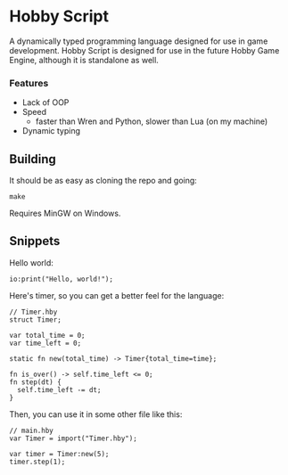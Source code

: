 # Hobby Script
A dynamically typed programming language designed for use in game development.
Hobby Script is designed for use in the future Hobby Game Engine, although it
is standalone as well. 

### Features
- Lack of OOP
- Speed 
  - faster than Wren and Python, slower than Lua (on my machine)
- Dynamic typing

## Building
It should be as easy as cloning the repo and going:
```shell
make
```
Requires MinGW on Windows.
## Snippets
Hello world:
```zig
io:print("Hello, world!");
```

Here's timer, so you can get a better feel for the language:
```zig
// Timer.hby
struct Timer;

var total_time = 0;
var time_left = 0;

static fn new(total_time) -> Timer{total_time=time};

fn is_over() -> self.time_left <= 0;
fn step(dt) {
  self.time_left -= dt;
}
```
Then, you can use it in some other file like this:
```zig
// main.hby
var Timer = import("Timer.hby");

var timer = Timer:new(5);
timer.step(1);
```

